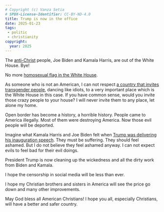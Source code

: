 ```yaml
---
# Copyright (c) Vanza Setia
# SPDX-License-Identifier: CC-BY-ND-4.0
title: Trump is now in the office
date: 2025-01-23
tags:
 - politic
 - christianity
copyright:
  year: 2025
---
```


The [anti-Christ](/blog/wrong-rally/) people, Joe Biden and Kamala Harris, are out of the White House. Bye!

No more [homosexual flag in the White House](https://www.foxnews.com/politics/white-house-accused-us-flag-code-violation-pride-month-display).

As someone who is not an American, I can not respect [a country that invites transgender people](https://www.newsweek.com/topless-trans-woman-white-house-pride-outrage-1806151), dancing like idiots, to a very important place which is the White House in this case. If you have common sense, would you invite those crazy people to your house? I will never invite them to any place, let alone my home.

Open border has become a history, a horrible history. People came to America illegally. Most of them were destroying America. Now those evil people will be deported.

Imagine what Kamala Harris and Joe Biden felt when [Trump was delivering his inauguration speech](https://redirect.invidious.io/watch?v=IFvLorAL5-8). They must be suffering. They should feel ashamed. But I do not believe they feel ashamed anyway. I can not expect evils to feel bad for their evil doings.

President Trump is now cleaning up the wickedness and all the dirty work from Biden and Kamala.

I hope the censorship in social media will be less than ever.

I hope my Christian brothers and sisters in America will see the price go down and many other improvements.

May God bless all American Christians! I hope you all, especially Christians, will have a better and safer country.
